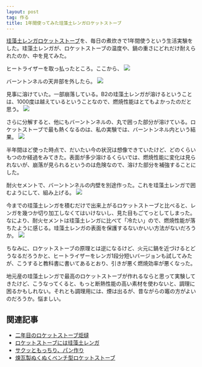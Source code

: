 ```yaml
---
layout: post
tag: 作る
title: 1年間使ってみた珪藻土レンガロケットストーブ
---
```

[珪藻土レンガロケットストーブ](http://kobapan.com/blog/2015/10/22/rocket.html)を、毎日の煮炊きで1年間使うという生活実験をした。珪藻土レンガが、ロケットストーブの温度や、鍋の重さにどれだけ耐えられたのか、中を見てみた。

ヒートライザーを取っ払ったところ。ここから、
![](https://c1.staticflickr.com/1/597/32986487796_bb6b53f502.jpg)

バーントンネルの天井部を外したら。
![](https://c1.staticflickr.com/3/2911/32872493942_8511de413b.jpg)

見事に溶けていた。一部崩落している。B2の珪藻土レンガが溶けるということは、1000度は越えているということなので、燃焼性能はとてもよかったのだと思う。
![](https://c1.staticflickr.com/1/398/32986485736_c724ce0b6d.jpg)

さらに分解すると、他にもバーントンネルの、丸で囲った部分が溶けている。ロケットストーブで最も熱くなるのは、私の実験では、バーントンネル内という結果。
![](https://c1.staticflickr.com/3/2073/32986483606_d66e184ebd.jpg)

半年間ほど使った時点で、だいたい今の状況は想像できていたけど、どのくらいもつのか経過をみてきた。表面が多少溶けるくらいでは、燃焼性能に変化は見られないが、崩落が見られるというのは危険なので、溶けた部分を補強することにした。

耐火セメントで、バーントンネルの内壁を別途作った。これを珪藻土レンガで囲むようにして、組み上げる。
![](https://c1.staticflickr.com/1/356/32646013740_62304bf31c.jpg)

今までの珪藻土レンガを積むだけで出来上がるロケットストーブと比べると、レンガを幾つか切り加工しなくてはいけないし、見た目もごてっとしてしまった。なにより、耐火セメントは珪藻土レンガに比べて「冷たい」ので、燃焼性能が落ちたように感じる。珪藻土レンガの表面を保護するないかいい方法がないだろうか。
![](https://c2.staticflickr.com/4/3777/32341318463_c340f247a3.jpg)

ちなみに、ロケットストーブの原理とは逆になるけど、火元に鍋を近づけるとどうなるだろうかと、ヒートライザーをレンガ1段分短いバージョンも試してみたが、こうすると教科書に書いてあるとおり、引きが悪く燃焼効率が悪くなった。

地元産の珪藻土レンガで最高のロケットストーブが作れるならと思って実験してきたけど、こうなってくると、もっと断熱性能の高い素材を使わないと、調理に困るかもしれない。それとも調理用には、煙は出るが、昔ながらの竈の方がよいのだろうか。悩ましい。


## 関連記事
- [二年目のロケットストーブ炬燵](http://kobapan.com/blog/2015/11/15/rocket.html)
- [ロケットストーブには珪藻土レンガ](http://kobapan.com/blog/2015/10/22/rocket.html)
- [サクッともっちり、パン作り](http://kobapan.com/blog/2015/12/01/bread.html)
- [煉瓦製ぬくぬくベンチ型ロケットストーブ](http://kobapan.com/blog/2014/10/03/rocket.html)



